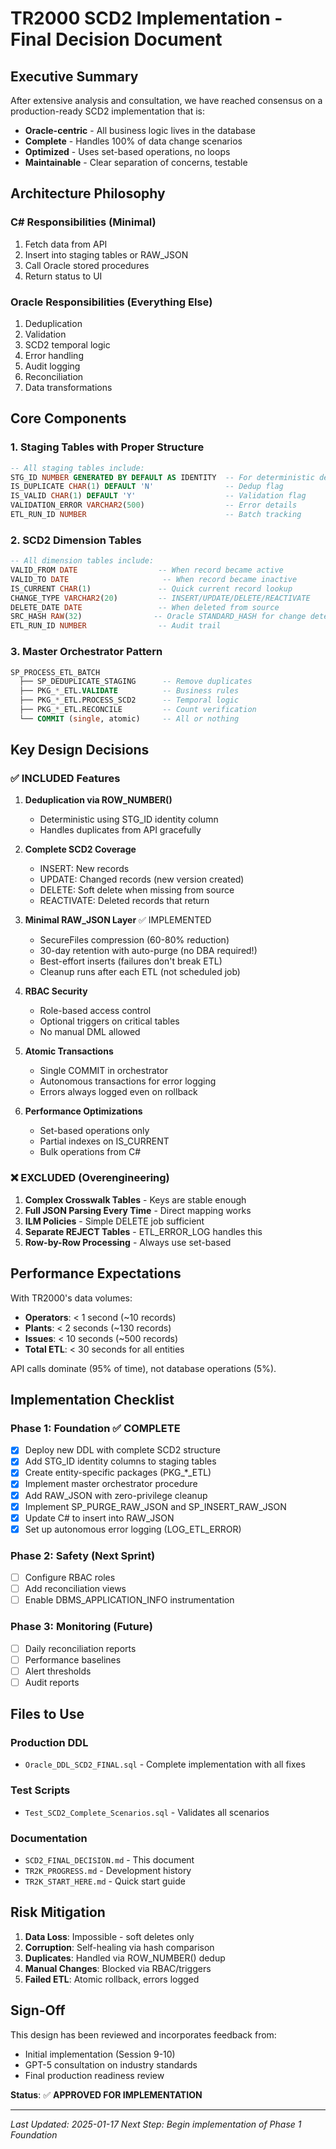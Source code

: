# TR2000 SCD2 Implementation - Final Decision Document

## Executive Summary
After extensive analysis and consultation, we have reached consensus on a production-ready SCD2 implementation that is:
- **Oracle-centric** - All business logic lives in the database
- **Complete** - Handles 100% of data change scenarios
- **Optimized** - Uses set-based operations, no loops
- **Maintainable** - Clear separation of concerns, testable

## Architecture Philosophy

### C# Responsibilities (Minimal)
1. Fetch data from API
2. Insert into staging tables or RAW_JSON
3. Call Oracle stored procedures
4. Return status to UI

### Oracle Responsibilities (Everything Else)
1. Deduplication
2. Validation
3. SCD2 temporal logic
4. Error handling
5. Audit logging
6. Reconciliation
7. Data transformations

## Core Components

### 1. **Staging Tables with Proper Structure**
```sql
-- All staging tables include:
STG_ID NUMBER GENERATED BY DEFAULT AS IDENTITY  -- For deterministic dedup
IS_DUPLICATE CHAR(1) DEFAULT 'N'                -- Dedup flag
IS_VALID CHAR(1) DEFAULT 'Y'                    -- Validation flag
VALIDATION_ERROR VARCHAR2(500)                  -- Error details
ETL_RUN_ID NUMBER                               -- Batch tracking
```

### 2. **SCD2 Dimension Tables**
```sql
-- All dimension tables include:
VALID_FROM DATE                  -- When record became active
VALID_TO DATE                     -- When record became inactive
IS_CURRENT CHAR(1)               -- Quick current record lookup
CHANGE_TYPE VARCHAR2(20)         -- INSERT/UPDATE/DELETE/REACTIVATE
DELETE_DATE DATE                 -- When deleted from source
SRC_HASH RAW(32)                -- Oracle STANDARD_HASH for change detection
ETL_RUN_ID NUMBER                -- Audit trail
```

### 3. **Master Orchestrator Pattern**
```sql
SP_PROCESS_ETL_BATCH
  ├── SP_DEDUPLICATE_STAGING      -- Remove duplicates
  ├── PKG_*_ETL.VALIDATE          -- Business rules
  ├── PKG_*_ETL.PROCESS_SCD2      -- Temporal logic
  ├── PKG_*_ETL.RECONCILE         -- Count verification
  └── COMMIT (single, atomic)     -- All or nothing
```

## Key Design Decisions

### ✅ **INCLUDED Features**

1. **Deduplication via ROW_NUMBER()**
   - Deterministic using STG_ID identity column
   - Handles duplicates from API gracefully

2. **Complete SCD2 Coverage**
   - INSERT: New records
   - UPDATE: Changed records (new version created)
   - DELETE: Soft delete when missing from source
   - REACTIVATE: Deleted records that return

3. **Minimal RAW_JSON Layer** ✅ IMPLEMENTED
   - SecureFiles compression (60-80% reduction)
   - 30-day retention with auto-purge (no DBA required!)
   - Best-effort inserts (failures don't break ETL)
   - Cleanup runs after each ETL (not scheduled job)

4. **RBAC Security**
   - Role-based access control
   - Optional triggers on critical tables
   - No manual DML allowed

5. **Atomic Transactions**
   - Single COMMIT in orchestrator
   - Autonomous transactions for error logging
   - Errors always logged even on rollback

6. **Performance Optimizations**
   - Set-based operations only
   - Partial indexes on IS_CURRENT
   - Bulk operations from C#

### ❌ **EXCLUDED (Overengineering)**

1. **Complex Crosswalk Tables** - Keys are stable enough
2. **Full JSON Parsing Every Time** - Direct mapping works
3. **ILM Policies** - Simple DELETE job sufficient
4. **Separate REJECT Tables** - ETL_ERROR_LOG handles this
5. **Row-by-Row Processing** - Always use set-based

## Performance Expectations

With TR2000's data volumes:
- **Operators**: < 1 second (~10 records)
- **Plants**: < 2 seconds (~130 records)
- **Issues**: < 10 seconds (~500 records)
- **Total ETL**: < 30 seconds for all entities

API calls dominate (95% of time), not database operations (5%).

## Implementation Checklist

### Phase 1: Foundation ✅ COMPLETE
- [x] Deploy new DDL with complete SCD2 structure
- [x] Add STG_ID identity columns to staging tables
- [x] Create entity-specific packages (PKG_*_ETL)
- [x] Implement master orchestrator procedure
- [x] Add RAW_JSON with zero-privilege cleanup
- [x] Implement SP_PURGE_RAW_JSON and SP_INSERT_RAW_JSON
- [x] Update C# to insert into RAW_JSON
- [x] Set up autonomous error logging (LOG_ETL_ERROR)

### Phase 2: Safety (Next Sprint)
- [ ] Configure RBAC roles
- [ ] Add reconciliation views
- [ ] Enable DBMS_APPLICATION_INFO instrumentation

### Phase 3: Monitoring (Future)
- [ ] Daily reconciliation reports
- [ ] Performance baselines
- [ ] Alert thresholds
- [ ] Audit reports

## Files to Use

### Production DDL
- `Oracle_DDL_SCD2_FINAL.sql` - Complete implementation with all fixes

### Test Scripts
- `Test_SCD2_Complete_Scenarios.sql` - Validates all scenarios

### Documentation
- `SCD2_FINAL_DECISION.md` - This document
- `TR2K_PROGRESS.md` - Development history
- `TR2K_START_HERE.md` - Quick start guide

## Risk Mitigation

1. **Data Loss**: Impossible - soft deletes only
2. **Corruption**: Self-healing via hash comparison
3. **Duplicates**: Handled via ROW_NUMBER() dedup
4. **Manual Changes**: Blocked via RBAC/triggers
5. **Failed ETL**: Atomic rollback, errors logged

## Sign-Off

This design has been reviewed and incorporates feedback from:
- Initial implementation (Session 9-10)
- GPT-5 consultation on industry standards
- Final production readiness review

**Status**: ✅ **APPROVED FOR IMPLEMENTATION**

---
*Last Updated: 2025-01-17*
*Next Step: Begin implementation of Phase 1 Foundation*